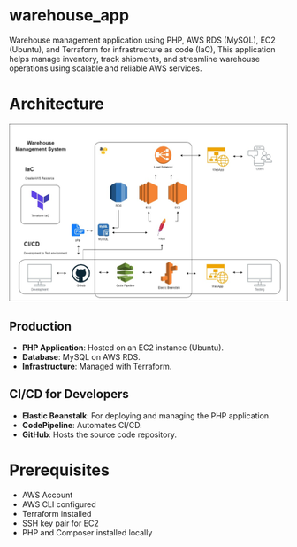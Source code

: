 # warehouse_app
Warehouse management application using PHP, AWS RDS (MySQL), EC2 (Ubuntu), and Terraform for infrastructure as code (IaC), This application helps manage inventory, track shipments, and streamline warehouse operations using scalable and reliable AWS services.

# Architecture

![Architecture Diagram](WMS_AWS.jpg)

## Production

- **PHP Application**: Hosted on an EC2 instance (Ubuntu).
- **Database**: MySQL on AWS RDS.
- **Infrastructure**: Managed with Terraform.

## CI/CD for Developers

- **Elastic Beanstalk**: For deploying and managing the PHP application.
- **CodePipeline**: Automates CI/CD.
- **GitHub**: Hosts the source code repository.

# Prerequisites

- AWS Account
- AWS CLI configured
- Terraform installed
- SSH key pair for EC2
- PHP and Composer installed locally
